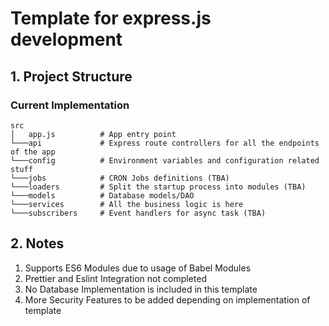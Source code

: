 # Template for express.js development

## 1. Project Structure

### Current Implementation

```
src
│   app.js          # App entry point
└───api             # Express route controllers for all the endpoints of the app
└───config          # Environment variables and configuration related stuff
└───jobs            # CRON Jobs definitions (TBA)
└───loaders         # Split the startup process into modules (TBA)
└───models          # Database models/DAO
└───services        # All the business logic is here
└───subscribers     # Event handlers for async task (TBA)
```

## 2. Notes
1. Supports ES6 Modules due to usage of Babel Modules
2. Prettier and Eslint Integration not completed
3. No Database Implementation is included in this template
4. More Security Features to be added depending on implementation of template